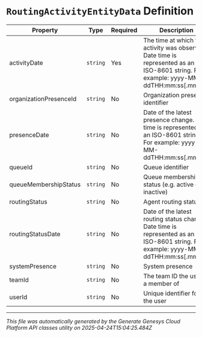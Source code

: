 # `RoutingActivityEntityData` Definition

| Property | Type | Required | Description |
|----------|------|----------|-------------|
| activityDate | `string` | Yes | The time at which the activity was observed. Date time is represented as an ISO-8601 string. For example: yyyy-MM-ddTHH:mm:ss[.mmm]Z |
| organizationPresenceId | `string` | No | Organization presence identifier |
| presenceDate | `string` | No | Date of the latest presence change. Date time is represented as an ISO-8601 string. For example: yyyy-MM-ddTHH:mm:ss[.mmm]Z |
| queueId | `string` | No | Queue identifier |
| queueMembershipStatus | `string` | No | Queue membership status (e.g. active or inactive) |
| routingStatus | `string` | No | Agent routing status |
| routingStatusDate | `string` | No | Date of the latest routing status change. Date time is represented as an ISO-8601 string. For example: yyyy-MM-ddTHH:mm:ss[.mmm]Z |
| systemPresence | `string` | No | System presence |
| teamId | `string` | No | The team ID the user is a member of |
| userId | `string` | No | Unique identifier for the user |

---

*This file was automatically generated by the Generate Genesys Cloud Platform API classes utility on 2025-04-24T15:04:25.484Z*